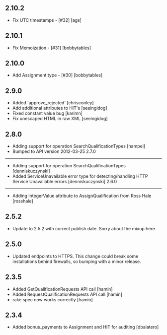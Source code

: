 2.10.2
---
* Fix UTC timestamps - [#32] [ags]

2.10.1
---
* Fix Memoization - [#31] [bobbytables]

2.10.0
---
* Add Assignment type - [#30] [bobbytables]

2.9.0
---
* Added 'approve_rejected' [chrisconley]
* Add additional attributes to HIT's [seeingidog]
* Fixed constant value bug [karimn]
* Fix unescaped HTML in raw XML [seeingidog]

2.8.0
----
* Adding support for operation SearchQualificationTypes [hampei]
* Bumped to API version 2012-03-25
2.7.0
----
* Adding support for operation SearchQualificationTypes [denniskuczynski]
* Added ServiceUnavailable error type for detecting/handling HTTP
  Service Unavailable errors [denniskuczynski]
2.6.0
-----
* Adding IntegerValue attribute to AssignQualification from Ross
  Hale [rosshale]

2.5.2
-----
* Update to 2.5.2 with correct publish date. Sorry about the mixup here.

2.5.0
-----
* Updated endpoints to HTTPS. This change could break some installations behind firewalls, so
bumping with a minor release.

2.3.5
-----
* Added GetQualificationRequests API call [hamin]
* Added RequestQualificationRequests API call [hamin]
* rake spec now works correctly [hamin]

2.3.4
-----
* Added bonus_payments to Assignment and HIT for auditing [dbalatero]
